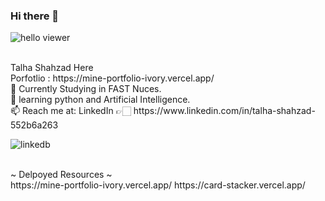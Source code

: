 ### Hi there 👋
![hello viewer](https://github.com/talha-shahzad/talha-shahzad/assets/123324616/bbd1ddc8-f2d6-4680-a29c-c94171b63afe)

<br>
Talha Shahzad Here<br>
Porfotlio : https://mine-portfolio-ivory.vercel.app/
<br>
🔭 Currently Studying in FAST Nuces.<br>
🌱 learning python and Artificial Intelligence.<br>
📫  Reach me at: LinkedIn 👉🏻 https://www.linkedin.com/in/talha-shahzad-552b6a263<br>

![linkedb](https://github.com/talha-shahzad/talha-shahzad/assets/123324616/5f02c96c-0889-41a7-bfb4-b2823056fde9)


<br>
~ Delpoyed Resources ~
<br>
https://mine-portfolio-ivory.vercel.app/
https://card-stacker.vercel.app/
<br>

<!--
**talha-shahzad/talha-shahzad** is a ✨ _special_ ✨ repository because its `README.md` (this file) appears on your GitHub profile.

Here are some ideas to get you started:


- 👯 I’m looking to collaborate on ...
- 🤔 I’m looking for help with ...
- 💬 Ask me about ...
- 😄 Pronouns: ...
- ⚡ Fun fact: ...
-->

